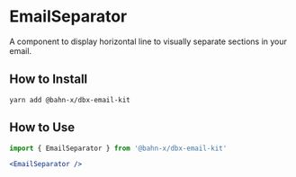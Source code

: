 # EmailSeparator

A component to display horizontal line to visually separate sections in your email.

## How to Install

```
yarn add @bahn-x/dbx-email-kit
```

## How to Use

```js
import { EmailSeparator } from '@bahn-x/dbx-email-kit'
```
```jsx
<EmailSeparator />
```
